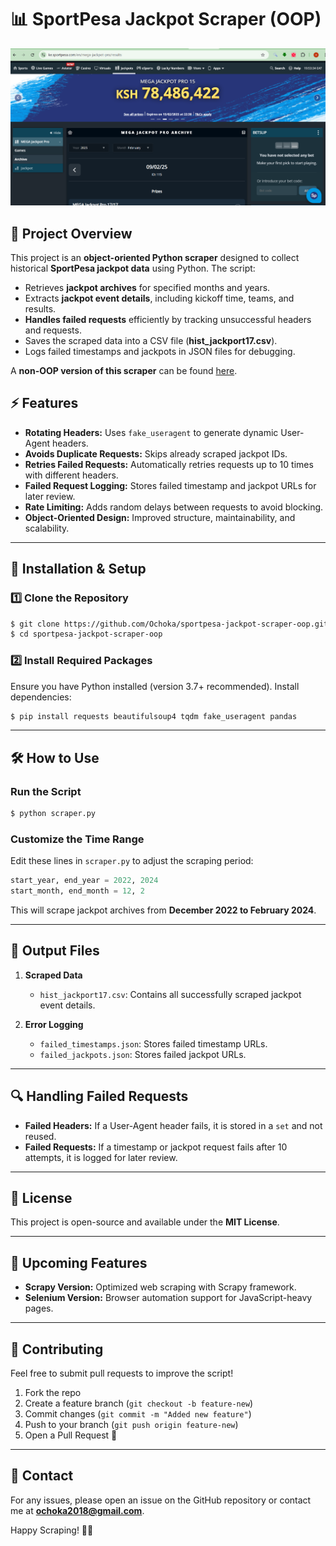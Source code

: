 # 📊 SportPesa Jackpot Scraper (OOP)

![SportPesa Logo](images/sportpesa.png)

## 📝 Project Overview
This project is an **object-oriented Python scraper** designed to collect historical **SportPesa jackpot data** using Python. The script:

- Retrieves **jackpot archives** for specified months and years.
- Extracts **jackpot event details**, including kickoff time, teams, and results.
- **Handles failed requests** efficiently by tracking unsuccessful headers and requests.
- Saves the scraped data into a CSV file (**hist_jackport17.csv**).
- Logs failed timestamps and jackpots in JSON files for debugging.

A **non-OOP version of this scraper** can be found [here](https://github.com/Ochoka/sportpesa-jackpot-scraper.git).

## ⚡ Features
- **Rotating Headers:** Uses `fake_useragent` to generate dynamic User-Agent headers.
- **Avoids Duplicate Requests:** Skips already scraped jackpot IDs.
- **Retries Failed Requests:** Automatically retries requests up to 10 times with different headers.
- **Failed Request Logging:** Stores failed timestamp and jackpot URLs for later review.
- **Rate Limiting:** Adds random delays between requests to avoid blocking.
- **Object-Oriented Design:** Improved structure, maintainability, and scalability.

---

## 🚀 Installation & Setup
### **1️⃣ Clone the Repository**
```sh
$ git clone https://github.com/Ochoka/sportpesa-jackpot-scraper-oop.git
$ cd sportpesa-jackpot-scraper-oop
```

### **2️⃣ Install Required Packages**
Ensure you have Python installed (version 3.7+ recommended). Install dependencies:
```sh
$ pip install requests beautifulsoup4 tqdm fake_useragent pandas
```

---

## 🛠️ How to Use
### **Run the Script**
```sh
$ python scraper.py
```

### **Customize the Time Range**
Edit these lines in `scraper.py` to adjust the scraping period:
```python
start_year, end_year = 2022, 2024
start_month, end_month = 12, 2
```

This will scrape jackpot archives from **December 2022 to February 2024**.

---

## 📂 Output Files
1. **Scraped Data**
   - `hist_jackport17.csv`: Contains all successfully scraped jackpot event details.

2. **Error Logging**
   - `failed_timestamps.json`: Stores failed timestamp URLs.
   - `failed_jackpots.json`: Stores failed jackpot URLs.

---

## 🔍 Handling Failed Requests
- **Failed Headers:** If a User-Agent header fails, it is stored in a `set` and not reused.
- **Failed Requests:** If a timestamp or jackpot request fails after 10 attempts, it is logged for later review.

---

## 📜 License
This project is open-source and available under the **MIT License**.

---

## 🚀 Upcoming Features
- **Scrapy Version:** Optimized web scraping with Scrapy framework.
- **Selenium Version:** Browser automation support for JavaScript-heavy pages.

---

## 🙌 Contributing
Feel free to submit pull requests to improve the script!

1. Fork the repo
2. Create a feature branch (`git checkout -b feature-new`)
3. Commit changes (`git commit -m "Added new feature"`)
4. Push to your branch (`git push origin feature-new`)
5. Open a Pull Request 🚀

---

## 📧 Contact
For any issues, please open an issue on the GitHub repository or contact me at **ochoka2018@gmail.com**.

Happy Scraping! 🎯🚀

